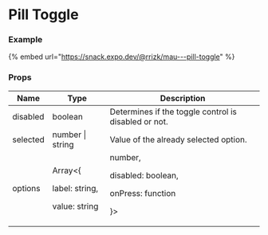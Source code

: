 # Pill Toggle

### Example

{% embed url="https://snack.expo.dev/@rrizk/mau---pill-toggle" %}

### Props

| Name     | Type                                                                                                                                       | Description                                                                                                                                                                                                                                                                                                |
| -------- | ------------------------------------------------------------------------------------------------------------------------------------------ | ---------------------------------------------------------------------------------------------------------------------------------------------------------------------------------------------------------------------------------------------------------------------------------------------------------- |
| disabled | boolean                                                                                                                                    | Determines if the toggle control is disabled or not.                                                                                                                                                                                                                                                       |
| selected | number \| string                                                                                                                           | Value of the already selected option.                                                                                                                                                                                                                                                                      |
| options  | <p>Array&#x3C;{ </p><p>  label: string, </p><p>  value: string | number,</p><p>  disabled: boolean,</p><p>  onPress: function</p><p>}></p> | <p>Array of options where each option is an object containing - </p><p><code>label</code>: Label of the option</p><p><code>value</code>: Value for the option</p><p><code>disabled</code>: If true, disables the current option</p><p><code>onPress</code>: Function to be called when pill is pressed</p> |
